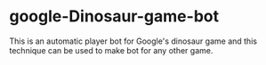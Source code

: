 # google-Dinosaur-game-bot
This is an automatic player bot for Google's dinosaur game and this technique can be used to make bot for any other game.
